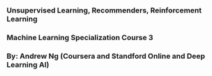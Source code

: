 ### Unsupervised Learning, Recommenders, Reinforcement Learning

### Machine Learning Specialization Course 3

### By: Andrew Ng (Coursera and Standford Online and Deep Learning AI)